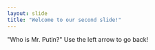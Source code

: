 ```yaml
---
layout: slide
title: "Welcome to our second slide!"
---
```

"Who is Mr. Putin?"
Use the left arrow to go back!
